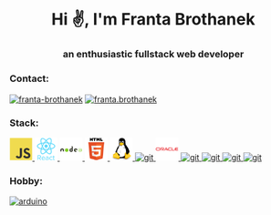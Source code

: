 <h1 align="center">Hi ✌, I'm Franta Brothanek</h1>
<h3 align="center">an enthusiastic fullstack web developer</h3>

<h3 align="left">Contact:</h3>
<p align="left">
  <a href="https://linkedin.com/in/franta-brothanek" target="blank"><img
      align="center"
      src="https://raw.githubusercontent.com/rahuldkjain/github-profile-readme-generator/master/src/images/icons/Social/linked-in-alt.svg"
      alt="franta-brothanek" height="30" width="40" /></a>
  <a href="https://fb.com/franta.brothanek" target="blank"><img align="center"
      src="https://raw.githubusercontent.com/rahuldkjain/github-profile-readme-generator/master/src/images/icons/Social/facebook.svg"
      alt="franta.brothanek" height="30" width="40" /></a>
</p>

<h3 align="left">Stack:</h3>

<p align="left">
  <a href="https://developer.mozilla.org/en-US/docs/Web/JavaScript"
    target="_blank"> <img
      src="https://raw.githubusercontent.com/devicons/devicon/master/icons/javascript/javascript-original.svg"
      alt="javascript" width="40" height="40" /> </a>
  <a href="https://reactjs.org/" target="_blank"> <img
      src="https://raw.githubusercontent.com/devicons/devicon/master/icons/react/react-original-wordmark.svg"
      alt="react" width="40" height="40" /> </a>
  <a href="https://nodejs.org"
    target="_blank"> <img
      src="https://raw.githubusercontent.com/devicons/devicon/master/icons/nodejs/nodejs-original-wordmark.svg"
      alt="nodejs" width="40" height="40" /> </a>
  <a href="https://www.w3.org/html/"
    target="_blank"> <img
      src="https://raw.githubusercontent.com/devicons/devicon/master/icons/html5/html5-original-wordmark.svg"
      alt="html5" width="40" height="40" /> </a>
  <a href="https://www.linux.org/" target="_blank"> <img
      src="https://raw.githubusercontent.com/devicons/devicon/master/icons/linux/linux-original.svg"
      alt="linux" width="40" height="40" /> </a>        <a href="https://git-scm.com/"
        target="_blank"> <img
          src="https://www.vectorlogo.zone/logos/git-scm/git-scm-icon.svg"
          alt="git"
          width="40" height="40" /> </a>
<a  href="https://www.oracle.com/" target="_blank"> <img
      src="https://raw.githubusercontent.com/devicons/devicon/master/icons/oracle/oracle-original.svg"
      alt="oracle" width="40" height="40" /> </a>
      <a href="https://www.mongodb.com/"
      target="_blank"> <img
        src="https://www.vectorlogo.zone/logos/mongodb/mongodb-icon.svg"
        alt="git"
        width="40" height="40" /> </a>
      </a>
      <a href="https://cloud.google.com/"
      target="_blank"> <img
        src="https://www.vectorlogo.zone/logos/google_cloud/google_cloud-icon.svg"
        alt="git"
        width="40" height="40" /> </a>
      </a>
      <a href="https://azure.microsoft.com/"
      target="_blank"> <img
        src="https://www.vectorlogo.zone/logos/microsoft_azure/microsoft_azure-icon.svg"
        alt="git"
        width="40" height="40" /> </a>
      </a>
      <a href="https://cloud.ibm.com/"
      target="_blank"> <img
        src="https://www.vectorlogo.zone/logos/ibm_cloud/ibm_cloud-icon.svg"
        alt="git"
        width="40" height="40" /> </a></a>
  <h3 align="left">Hobby:</h3>
  <p align="left">
    <a
      href="https://www.arduino.cc/" target="_blank"> <img
        src="https://cdn.worldvectorlogo.com/logos/arduino-1.svg" alt="arduino"
        width="40" height="40" /> </a>

  </p>
